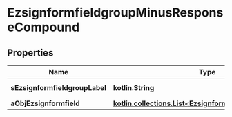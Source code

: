 
# EzsignformfieldgroupMinusResponseCompound

## Properties
Name | Type | Description | Notes
------------ | ------------- | ------------- | -------------
**sEzsignformfieldgroupLabel** | **kotlin.String** | The Label for the Ezsignformfieldgroup | 
**aObjEzsignformfield** | [**kotlin.collections.List&lt;EzsignformfieldMinusResponse&gt;**](EzsignformfieldMinusResponse.md) |  | 



